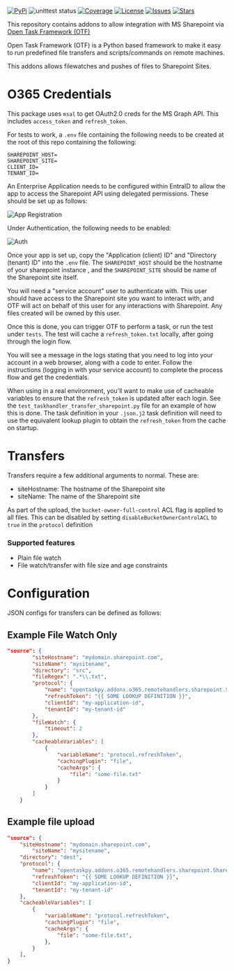 [![PyPi](https://img.shields.io/pypi/v/otf-addons-o365.svg)](https://pypi.org/project/otf-addons-o365/)
![unittest status](https://github.com/adammcdonagh/otf-addons-o365/actions/workflows/lint.yml/badge.svg)
[![Coverage](https://img.shields.io/codecov/c/github/adammcdonagh/otf-addons-o365.svg)](https://codecov.io/gh/adammcdonagh/otf-addons-o365)
[![License](https://img.shields.io/github/license/adammcdonagh/otf-addons-o365.svg)](https://github.com/adammcdonagh/otf-addons-o365/blob/master/LICENSE)
[![Issues](https://img.shields.io/github/issues/adammcdonagh/otf-addons-o365.svg)](https://github.com/adammcdonagh/otf-addons-o365/issues)
[![Stars](https://img.shields.io/github/stars/adammcdonagh/otf-addons-o365.svg)](https://github.com/adammcdonagh/otf-addons-o365/stargazers)

This repository contains addons to allow integration with MS Sharepoint via [Open Task Framework (OTF)](https://github.com/adammcdonagh/open-task-framework)

Open Task Framework (OTF) is a Python based framework to make it easy to run predefined file transfers and scripts/commands on remote machines.

This addons allows filewatches and pushes of files to Sharepoint Sites.

# O365 Credentials

This package uses `msal` to get OAuth2.0 creds for the MS Graph API. This includes `access_token` and `refresh_token`.

For tests to work, a `.env` file containing the following needs to be created at the root of this repo containing the following:

```
SHAREPOINT_HOST=
SHAREPOINT_SITE=
CLIENT_ID=
TENANT_ID=
```

An Enterprise Application needs to be configured within EntraID to allow the app to access the Sharepoint API using delegated permissions. These should be set up as follows:

![App Registration](image/app-reg.png)

Under Authentication, the following needs to be enabled:

![Auth](image/auth.png)

Once your app is set up, copy the "Application (client) ID" and "Directory (tenant) ID" into the `.env` file. The `SHAREPOINT_HOST` should be the hostname of your sharepoint instance , and the `SHAREPOINT_SITE` should be name of the Sharepoint site itself.

You will need a "service account" user to authenticate with. This user should have access to the Sharepoint site you want to interact with, and OTF will act on behalf of this user for any interactions with Sharepoint. Any files created will be owned by this user.

Once this is done, you can trigger OTF to perform a task, or run the test under `tests`. The test will cache a `refresh_token.txt` locally, after going through the login flow.

You will see a message in the logs stating that you need to log into your account in a web browser, along with a code to enter. Follow the instructions (logging in with your service account) to complete the process flow and get the credentials.

When using in a real environment, you'll want to make use of cacheable variables to ensure that the `refresh_token` is updated after each login. See the `test_taskhandler_transfer_sharepoint.py` file for an example of how this is done. The task definition in your `.json.j2` task definition will need to use the equivalent lookup plugin to obtain the `refresh_token` from the cache on startup.

# Transfers

Transfers require a few additional arguments to normal. These are:

- siteHostname: The hostname of the Sharepoint site
- siteName: The name of the Sharepoint site

As part of the upload, the `bucket-owner-full-control` ACL flag is applied to all files. This can be disabled by setting `disableBucketOwnerControlACL` to `true` in the `protocol` definition

### Supported features

- Plain file watch
- File watch/transfer with file size and age constraints

# Configuration

JSON configs for transfers can be defined as follows:

## Example File Watch Only

```json
"source": {
        "siteHostname": "mydomain.sharepoint.com",
        "siteName": "mysitename",
        "directory": "src",
        "fileRegex": ".*\\.txt",
        "protocol": {
            "name": "opentaskpy.addons.o365.remotehandlers.sharepoint.SharepointTransfer",
            "refreshToken": "{{ SOME LOOKUP DEFINITION }}",
            "clientId": "my-application-id",
            "tenantId": "my-tenant-id"
        },
        "fileWatch": {
            "timeout": 2
        },
        "cacheableVariables": [
            {
                "variableName": "protocol.refreshToken",
                "cachingPlugin": "file",
                "cacheArgs": {
                    "file": "some-file.txt"
                }
            }
        ]
    }
```

## Example file upload

```json
"source": {
    "siteHostname": "mydomain.sharepoint.com",
        "siteName": "mysitename",
    "directory": "dest",
    "protocol": {
        "name": "opentaskpy.addons.o365.remotehandlers.sharepoint.SharepointTransfer",
        "refreshToken": "{{ SOME LOOKUP DEFINITION }}",
        "clientId": "my-application-id",
        "tenantId": "my-tenant-id"
    },
    "cacheableVariables": [
        {
            "variableName": "protocol.refreshToken",
            "cachingPlugin": "file",
            "cacheArgs": {
                "file": "some-file.txt",
            },
        }
    ],
}
```
